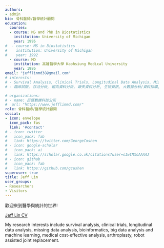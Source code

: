 ```yaml
---
authors:
- admin
bio: 骨科醫師/醫學統計顧問
education:
  courses:
  - course: MS and PhD in Biostatistics
    institution: University of Michigan
    year: 1995
#  - course: MS in Biostatistics
#    institution: University of Michigan
#    year: 1992
  - course: MD 
    institution: 高雄醫學大學 Kaohsiung Medical University
    year: 1986
email: "jefflinmd38@gmail.com"
# interests:
# - Survival Analysis, Clinical Trials, Longitudinal Data Analysis, Missing Data Analysis, Bioinformatics, Big Data Analysis, Data Mining, Machine Learning, Deep Learning, Medical Cost-effective Analysis 
# - 臨床試驗, 存活分析, 縱向資料分析, 缺失資料分析, 生物資訊, 大數據分析/資料採礦, 機械學習/深度學習, 醫療成本效益分析

# organizations:
# - name: 巨匯數據科技公司
#  url: "https://www.jefflinmd.com/"
role: 骨科醫師/醫學統計顧問
social:
- icon: envelope
  icon_pack: fas
  link: '#contact'
# - icon: twitter
#   icon_pack: fab
#   link: https://twitter.com/GeorgeCushen
# - icon: google-scholar
#   icon_pack: ai
#   link: https://scholar.google.co.uk/citations?user=sIwtMXoAAAAJ
# - icon: github
#   icon_pack: fab
#   link: https://github.com/gcushen
superuser: true
title: Jeff Lin
user_groups:
- Researchers
- Visitors
---
```


歡迎來到醫學與統計的世界!   

[Jeff Lin CV](20220215_EN_CV_ALL.pdf)

My research interests include survival analysis, clinical trials, longitudinal data analysis, missing data analysis, bioinformatics, big data analysis and machine learning, medical cost-effective analysis, arthroplasty, robot assisted joint replacement. 





